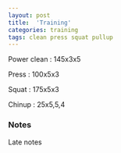 ```yaml
---
layout: post
title:  'Training'
categories: training
tags: clean press squat pullup
---
```


Power clean :   145x3x5

Press   :   100x5x3

Squat   :   175x5x3

Chinup  :   25x5,5,4

### Notes

Late notes
